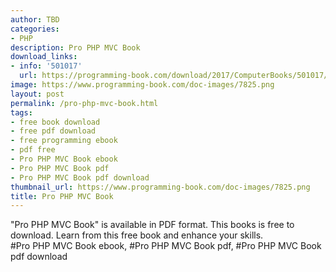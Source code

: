 ```yaml
---
author: TBD
categories:
- PHP
description: Pro PHP MVC Book
download_links:
- info: '501017'
  url: https://programming-book.com/download/2017/ComputerBooks/501017/Pro PHP MVC.pdf
image: https://www.programming-book.com/doc-images/7825.png
layout: post
permalink: /pro-php-mvc-book.html
tags:
- free book download
- free pdf download
- free programming ebook
- pdf free
- Pro PHP MVC Book ebook
- Pro PHP MVC Book pdf
- Pro PHP MVC Book pdf download
thumbnail_url: https://www.programming-book.com/doc-images/7825.png
title: Pro PHP MVC Book
---
```


 
<div class="item-desc text-justify">
  "Pro PHP MVC Book" is available in PDF format. This books is free to download. Learn from this free book and enhance your skills.
  <br>
  #Pro PHP MVC Book ebook, #Pro PHP MVC Book pdf, #Pro PHP MVC Book pdf download
</div>